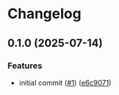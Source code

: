 # Changelog

## 0.1.0 (2025-07-14)


### Features

* initial commit ([#1](https://github.com/jbussdieker/jbussdieker-storage/issues/1)) ([e6c9071](https://github.com/jbussdieker/jbussdieker-storage/commit/e6c90714ab8c22862143a6fc4433c09450adfb88))
